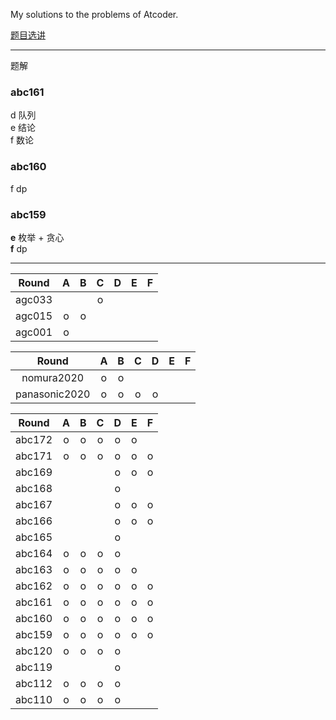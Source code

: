 My solutions to the problems of Atcoder.

[题目选讲]()

---
题解  
### abc161  
d 队列  
e 结论  
f 数论  
### abc160  
f dp  
### abc159 
**e** 枚举 + 贪心  
**f** dp  

---

 Round    | A      | B      | C      | D      | E      | F  
:--------:|:------:|:------:|:------:|:------:|:------:|:------:  
agc033|||o|||
agc015|o|o|||
agc001|o|||||  

 Round        | A      | B      | C      | D      | E      | F
:------------:|:------:|:------:|:------:|:------:|:------:|:------:
nomura2020|o|o||||
panasonic2020|o|o|o|o||

 Round    | A      | B      | C      | D      | E      | F
:--------:|:------:|:------:|:------:|:------:|:------:|:------:
abc172|o|o|o|o|o|
abc171|o|o|o|o|o|o
abc169||||o|o|o  
abc168||||o||  
abc167||||o|o|o
abc166||||o|o|o
abc165||||o||
abc164|o|o|o|o||
abc163|o|o|o|o|o|
abc162|o|o|o|o|o|o
abc161|o|o|o|o|o|o
abc160|o|o|o|o|o|o 
abc159|o|o|o|o|o|o
abc120|o|o|o|o||
abc119||||o||
abc112|o|o|o|o||
abc110|o|o|o|o||

